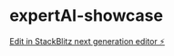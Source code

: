 # expertAI-showcase

[Edit in StackBlitz next generation editor ⚡️](https://stackblitz.com/~/github.com/weian-nomad/expertAI-showcase)